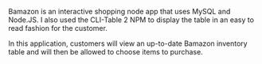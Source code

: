 Bamazon is an interactive shopping node app that uses MySQL and Node.JS. I also used the CLI-Table 2 NPM to display the table in an easy to read fashion for the customer.

In this application, customers will view an up-to-date Bamazon inventory table and will then be allowed to choose items to purchase.
